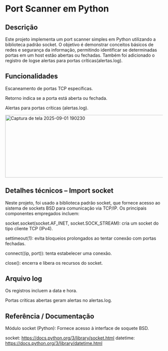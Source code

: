# Port Scanner em Python

## Descrição

Este projeto implementa um port scanner simples em Python utilizando a biblioteca padrão socket.
O objetivo é demonstrar conceitos básicos de redes e segurança da informação, permitindo identificar se determinadas portas em um host estão abertas ou fechadas. Também foi adicionado o registro de logse alertas para portas críticas(alertas.log). 


## Funcionalidades

Escaneamento de portas TCP específicas.

Retorno indica se a porta está aberta ou fechada.

Alertas para portas críticas (alertas.log).


<img width="593" height="200" alt="Captura de tela 2025-09-01 190230" src="https://github.com/user-attachments/assets/3699fbc3-4ed1-40eb-ad1c-8c8130f13350" />


## Detalhes técnicos – Import socket

Neste projeto, foi usado a biblioteca padrão socket, que fornece acesso ao sistema de sockets BSD para comunicação via TCP/IP. Os principais componentes empregados incluem:

socket.socket(socket.AF_INET, socket.SOCK_STREAM): cria um socket do tipo cliente TCP (IPv4).

settimeout(1): evita bloqueios prolongados ao tentar conexão com portas fechadas.

connect((ip, port)): tenta estabelecer uma conexão.

close(): encerra e libera os recursos do socket.

## Arquivo log

Os registros incluem a data e hora.

Portas críticas abertas geram alertas no alertas.log.


## Referência / Documentação

Módulo socket (Python): Fornece acesso à interface de soquete BSD. 

socket: https://docs.python.org/3/library/socket.html
datetime: https://docs.python.org/3/library/datetime.html

